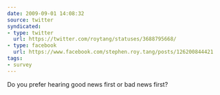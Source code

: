 ```yaml
---
date: 2009-09-01 14:08:32
source: twitter
syndicated:
- type: twitter
  url: https://twitter.com/roytang/statuses/3688795668/
- type: facebook
  url: https://www.facebook.com/stephen.roy.tang/posts/126200844421
tags:
- survey
---
```


Do you prefer hearing good news first or bad news first?